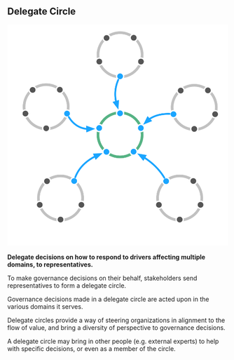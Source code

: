 ## Delegate Circle

![right,fit](img/structural-patterns/delegate-circle.png)

**Delegate decisions on how to respond to drivers affecting multiple domains, to representatives.**

To make governance decisions on their behalf, stakeholders send representatives to form a delegate circle.

Governance decisions made in a delegate circle are acted upon in the various domains it serves.

Delegate circles provide a way of steering organizations in alignment to the flow of value, and bring a diversity of perspective to governance decisions.

A delegate circle may bring in other people (e.g. external experts) to help with specific decisions, or even as a  member of the circle.
